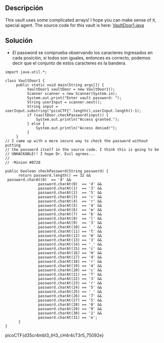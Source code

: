## Descripción
This vault uses some complicated arrays! I hope you can make sense of it, special agent. The source code for this vault is here: [VaultDoor1.java](https://jupiter.challenges.picoctf.org/static/ff2585f7afd21b81f69d2fbe37c081ae/VaultDoor1.java)

## Solución
- El password se comprueba observando los caracteres ingresados en cada posición, si todos son iguales, entonces es correcto, podemos decir que el conjunto de estos caracteres es la bandera.

```
import java.util.*; 

class VaultDoor1 {     
     public static void main(String args[]) {         
          VaultDoor1 vaultDoor = new VaultDoor1();         
          Scanner scanner = new Scanner(System.in);         
          System.out.print("Enter vault password: ");     
          String userInput = scanner.next();     
          String input = userInput.substring("picoCTF{".length(),userInput.length()-1);     
          if (vaultDoor.checkPassword(input)) {         
              System.out.println("Access granted.");     
          } else {         
              System.out.println("Access denied!");     
          }     
     }     
// I came up with a more secure way to check the password without putting     
// the password itself in the source code. I think this is going to be     
// UNHACKABLE!! I hope Dr. Evil agrees...     
//     
// -Minion #8728     

public boolean checkPassword(String password) {         
      return password.length() == 32 &&                
 password.charAt(0)  == 'd' &&
               password.charAt(0)  == 'd' &&
               password.charAt(1)  == '3' &&
               password.charAt(2)  == '5' &&
               password.charAt(3)  == 'c' &&
               password.charAt(4)  == 'r' &&
               password.charAt(5)  == '4' &&
               password.charAt(6)  == 'm' &&
               password.charAt(7)  == 'b' &&
               password.charAt(8)  == 'l' &&
               password.charAt(9)  == '3' &&
               password.charAt(10) == '_' &&
               password.charAt(11) == 't' &&
               password.charAt(12) == 'H' &&
               password.charAt(13) == '3' &&
               password.charAt(14) == '_' &&
               password.charAt(15) == 'c' &&
               password.charAt(16) == 'H' &&
               password.charAt(17) == '4' &&
               password.charAt(18) == 'r' &&
               password.charAt(19) == '4' &&
               password.charAt(20) == 'c' &&
               password.charAt(21) == 'T' &&
               password.charAt(22) == '3' &&
               password.charAt(23) == 'r' &&
               password.charAt(24) == '5' &&
               password.charAt(25) == '_' &&
               password.charAt(26) == '7' &&
               password.charAt(27) == '5' &&
               password.charAt(28) == '0' &&
               password.charAt(29) == '9' &&
               password.charAt(30) == '2' &&
               password.charAt(31) == 'e';   
      } 
}
```

picoCTF{d35cr4mbl3_tH3_cH4r4cT3r5_75092e}